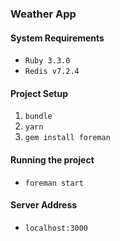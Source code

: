 ### Weather App
#### System Requirements
- `Ruby 3.3.0`
- `Redis v7.2.4`

#### Project Setup
1. `bundle`
2. `yarn`
3. `gem install foreman`

#### Running the project
- `foreman start`

#### Server Address
- `localhost:3000`
